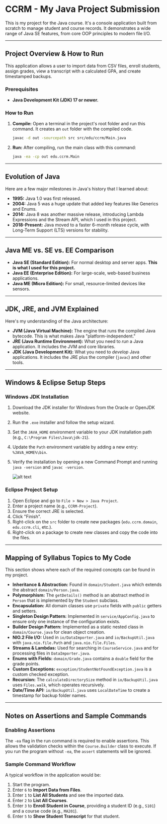 # CCRM - My Java Project Submission

This is my project for the Java course. It's a console application built from scratch to manage student and course records. It demonstrates a wide range of Java SE features, from core OOP principles to modern file I/O.

---

## Project Overview & How to Run

This application allows a user to import data from CSV files, enroll students, assign grades, view a transcript with a calculated GPA, and create timestamped backups.

### Prerequisites
* **Java Development Kit (JDK) 17 or newer.**

### How to Run
1.  **Compile:** Open a terminal in the project's root folder and run this command. It creates an `out` folder with the compiled code.
    ```sh
    javac -d out -sourcepath src src/edu/ccrm/Main.java
    ```
2.  **Run:** After compiling, run the main class with this command:
    ```sh
    java -ea -cp out edu.ccrm.Main
    ```

---

## Evolution of Java

Here are a few major milestones in Java's history that I learned about:
* **1995:** Java 1.0 was first released.
* **2004:** Java 5 was a huge update that added key features like Generics and Enums.
* **2014:** Java 8 was another massive release, introducing Lambda Expressions and the Stream API, which I used in this project.
* **2018-Present:** Java moved to a faster 6-month release cycle, with Long-Term Support (LTS) versions for stability.

---

## Java ME vs. SE vs. EE Comparison

* **Java SE (Standard Edition):** For normal desktop and server apps. **This is what I used for this project.**
* **Java EE (Enterprise Edition):** For large-scale, web-based business applications.
* **Java ME (Micro Edition):** For small, resource-limited devices like sensors.

---

## JDK, JRE, and JVM Explained

Here's my understanding of the Java architecture:
* **JVM (Java Virtual Machine):** The engine that runs the compiled Java bytecode. This is what makes Java "platform-independent."
* **JRE (Java Runtime Environment):** What you need to *run* a Java application. It includes the JVM and core libraries.
* **JDK (Java Development Kit):** What you need to *develop* Java applications. It includes the JRE plus the compiler (`javac`) and other tools.

---

## Windows & Eclipse Setup Steps

### Windows JDK Installation
1.  Download the JDK installer for Windows from the Oracle or OpenJDK website.
2.  Run the `.exe` installer and follow the setup wizard.
3.  Set the `JAVA_HOME` environment variable to your JDK installation path (e.g., `C:\Program Files\Java\jdk-21`).
4.  Update the `Path` environment variable by adding a new entry: `%JAVA_HOME%\bin`.
5.  Verify the installation by opening a new Command Prompt and running `java -version` and `javac -version`.

    ![alt text](1-jdk-verification.png.png)

### Eclipse Project Setup
1.  Open Eclipse and go to `File > New > Java Project`.
2.  Enter a project name (e.g., `CCRM-Project`).
3.  Ensure the correct JRE is selected.
4.  Click "Finish".
5.  Right-click on the `src` folder to create new packages (`edu.ccrm.domain`, `edu.ccrm.cli`, etc.).
6.  Right-click on a package to create new classes and copy the code into the files.


---

## Mapping of Syllabus Topics to My Code

This section shows where each of the required concepts can be found in my project.

* **Inheritance & Abstraction:** Found in `domain/Student.java` which extends the abstract `domain/Person.java`.
* **Polymorphism:** The `getDetails()` method is an abstract method in `Person` that is implemented by the `Student` subclass.
* **Encapsulation:** All domain classes use `private` fields with `public` getters and setters.
* **Singleton Design Pattern:** Implemented in `service/AppConfig.java` to ensure only one instance of the configuration exists.
* **Builder Design Pattern:** Implemented as a static nested class in `domain/Course.java` for clean object creation.
* **NIO.2 File I/O:** Used in `io/DataImporter.java` and `io/BackupUtil.java` with `java.nio.file.Path` and `java.nio.file.Files`.
* **Streams & Lambdas:** Used for searching in `CourseService.java` and for processing files in `DataImporter.java`.
* **Enums with Fields:** `domain/Grade.java` contains a `double` field for the grade points.
* **Custom Exceptions:** `exception/StudentNotFoundException.java` is a custom checked exception.
* **Recursion:** The `calculateDirectorySize` method in `io/BackupUtil.java` uses `Files.walk`, which operates recursively.
* **Date/Time API:** `io/BackupUtil.java` uses `LocalDateTime` to create a timestamp for backup folder names.

---

## Notes on Assertions and Sample Commands

### Enabling Assertions
The `-ea` flag in the run command is required to enable assertions. This allows the validation checks within the `Course.Builder` class to execute. If you run the program without `-ea`, the `assert` statements will be ignored.

### Sample Command Workflow
A typical workflow in the application would be:
1.  Start the program.
2.  Enter `6` to **Import Data from Files**.
3.  Enter `1` to **List All Students** and see the imported data.
4.  Enter `2` to **List All Courses**.
5.  Enter `3` to **Enroll Student in Course**, providing a student ID (e.g., `S101`) and a course code (e.g., `MA201`).
6.  Enter `5` to **Show Student Transcript** for that student.